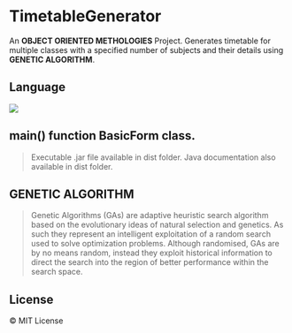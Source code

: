 # TimetableGenerator


An **OBJECT ORIENTED METHOLOGIES** Project.
Generates timetable for multiple classes with a specified number of subjects and their details using **GENETIC ALGORITHM**.

## Language

![](https://img.shields.io/badge/language-java-orange.svg)

## main() function BasicForm class.
>  Executable .jar file available in dist folder.
>  Java documentation also available in dist folder.

## **GENETIC ALGORITHM**

>  Genetic Algorithms (GAs) are adaptive heuristic search algorithm based on the evolutionary ideas of natural selection and genetics. As such they represent an intelligent exploitation of a random search used to solve optimization problems. Although randomised, GAs are by no means random, instead they exploit historical information to direct the search into the region of better performance within the search space. 

## License

&copy; MIT License
